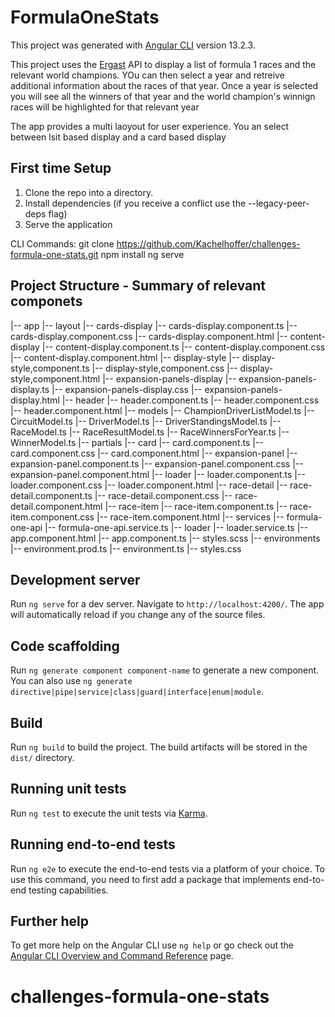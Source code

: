 # FormulaOneStats

This project was generated with [Angular CLI](https://github.com/angular/angular-cli) version 13.2.3.

This project uses the [Ergast](http://ergast.com/mrd/) API to display a list of formula 1 races and the relevant world champions. YOu can then select a year and retreive additional information about the races of that year. Once a year is selected you will see all the winners of that year and the world champion's winnign races will be highlighted for that relevant year

The app provides a multi laoyout for user experience. You an select between lsit based display and a card based display 

## First time Setup

1) Clone the repo into a directory.
2) Install dependencies (if you receive a conflict use the --legacy-peer-deps flag)
3) Serve the application

CLI Commands:
    git clone https://github.com/Kachelhoffer/challenges-formula-one-stats.git
    npm install
    ng serve


## Project Structure - Summary of relevant componets

|-- app
    |-- layout
        |-- cards-display
            |-- cards-display.component.ts
            |-- cards-display.component.css
            |-- cards-display.component.html
        |-- content-display
            |-- content-display.component.ts
            |-- content-display.component.css
            |-- content-display.component.html
        |-- display-style
            |-- display-style,component.ts
            |-- display-style,component.css
            |-- display-style,component.html
        |-- expansion-panels-display
            |-- expansion-panels-display.ts
            |-- expansion-panels-display.css
            |-- expansion-panels-display.html
        |-- header
            |-- header.component.ts
            |-- header.component.css
            |-- header.component.html
    |-- models
        |-- ChampionDriverListModel.ts
        |-- CircuitModel.ts
        |-- DriverModel.ts
        |-- DriverStandingsModel.ts
        |-- RaceModel.ts
        |-- RaceResultModel.ts
        |-- RaceWinnersForYear.ts
        |-- WinnerModel.ts
    |-- partials
        |-- card
            |-- card.component.ts
            |-- card.component.css
            |-- card.component.html
        |-- expansion-panel
            |-- expansion-panel.component.ts
            |-- expansion-panel.component.css
            |-- expansion-panel.component.html
        |-- loader
            |-- loader.component.ts
            |-- loader.component.css
            |-- loader.component.html
        |-- race-detail
            |-- race-detail.component.ts
            |-- race-detail.component.css
            |-- race-detail.component.html
        |-- race-item
            |-- race-item.component.ts
            |-- race-item.component.css
            |-- race-item.component.html
    |-- services
        |-- formula-one-api
            |-- formula-one-api.service.ts
        |-- loader
            |-- loader.service.ts
    |-- app.component.html
    |-- app.component.ts
    |-- styles.scss
|-- environments
    |-- environment.prod.ts
    |-- environment.ts
|-- styles.css

## Development server

Run `ng serve` for a dev server. Navigate to `http://localhost:4200/`. The app will automatically reload if you change any of the source files.

## Code scaffolding

Run `ng generate component component-name` to generate a new component. You can also use `ng generate directive|pipe|service|class|guard|interface|enum|module`.

## Build

Run `ng build` to build the project. The build artifacts will be stored in the `dist/` directory.

## Running unit tests

Run `ng test` to execute the unit tests via [Karma](https://karma-runner.github.io).

## Running end-to-end tests

Run `ng e2e` to execute the end-to-end tests via a platform of your choice. To use this command, you need to first add a package that implements end-to-end testing capabilities.

## Further help

To get more help on the Angular CLI use `ng help` or go check out the [Angular CLI Overview and Command Reference](https://angular.io/cli) page.
# challenges-formula-one-stats
